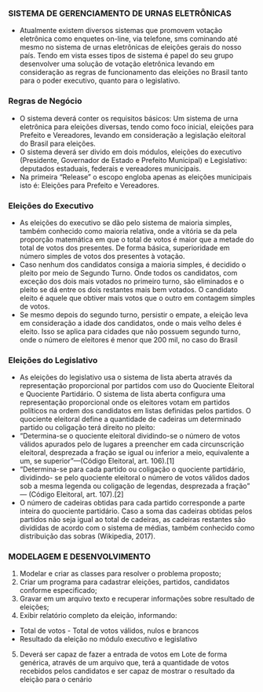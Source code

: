 ### SISTEMA DE GERENCIAMENTO DE URNAS ELETRÔNICAS
- Atualmente existem diversos sistemas que promovem votação 
eletrônica como enquetes on-line, via telefone, sms cominando até 
mesmo no sistema de urnas eletrônicas de eleições gerais do nosso 
país. Tendo em vista esses tipos de sistema é papel do seu grupo 
desenvolver uma solução de votação eletrônica levando em 
consideração as regras de funcionamento das eleições no Brasil tanto 
para o poder executivo, quanto para o legislativo.

### Regras de Negócio
- O sistema deverá conter os requisitos básicos: 
Um sistema de urna eletrônica para eleições diversas, tendo como 
foco inicial, eleições para Prefeito e Vereadores, levando em 
consideração a legislação eleitoral do Brasil para eleições.
- O sistema deverá ser divido em dois módulos, eleições do executivo 
(Presidente, Governador de Estado e Prefeito Municipal) e Legislativo: 
deputados estaduais, federais e vereadores municipais.
- Na primeira “Release” o escopo engloba apenas as eleições 
municipais isto é: Eleições para Prefeito e Vereadores.

### Eleições do Executivo
- As eleições do executivo se dão pelo sistema de maioria simples, também 
conhecido como maioria relativa, onde a vitória se da pela proporção matemática 
em que o total de votos é maior que a metade do total de votos dos presentes. 
De forma básica, superioridade em número simples de votos dos presentes à 
votação.
- Caso nenhum dos candidatos consiga a maioria simples, é decidido o pleito por 
meio de Segundo Turno. Onde todos os candidatos, com exceção dos dois mais 
votados no primeiro turno, são eliminados e o pleito se dá entre os dois restantes 
mais bem votados. O candidato eleito é aquele que obtiver mais votos que o 
outro em contagem simples de votos.
- Se mesmo depois do segundo turno, persistir o empate, a eleição leva em 
consideração a idade dos candidatos, onde o mais velho deles é eleito. Isso se 
aplica para cidades que não possuem segundo turno, onde o número de eleitores 
é menor que 200 mil, no caso do Brasil

### Eleições do Legislativo
- As eleições do legislativo usa o sistema de lista aberta através da 
representação proporcional por partidos com uso do Quociente 
Eleitoral e Quociente Partidário. O sistema de lista aberta configura 
uma representação proporcional onde os eleitores votam em partidos 
políticos na ordem dos candidatos em listas definidas pelos partidos. 
O quociente eleitoral define a quantidade de cadeiras um 
determinado partido ou coligação terá direito no pleito:
- “Determina-se o quociente eleitoral dividindo-se o número de votos 
válidos apurados pelo de lugares a preencher em cada circunscrição 
eleitoral, desprezada a fração se igual ou inferior a meio, equivalente a um, 
se superior”—(Código Eleitoral, art. 106).[1]
- “Determina-se para cada partido ou coligação o quociente partidário, 
dividindo- se pelo quociente eleitoral o número de votos válidos dados sob 
a mesma legenda ou coligação de legendas, desprezada a fração” —
(Código Eleitoral, art. 107).[2]
- O número de cadeiras obtidas para cada partido corresponde a parte 
inteira do quociente partidário. Caso a soma das cadeiras obtidas pelos 
partidos não seja igual ao total de cadeiras, as cadeiras restantes são 
divididas de acordo com o sistema de médias, também conhecido como 
distribuição das sobras (Wikipedia, 2017).

### MODELAGEM E DESENVOLVIMENTO
1) Modelar e criar as classes para resolver o problema proposto;
2) Criar um programa para cadastrar eleições, partidos, candidatos 
conforme especificado;
3) Gravar em um arquivo texto e recuperar informações sobre 
resultado de eleições;
4) Exibir relatório completo da eleição, informando:
- Total de votos - Total de votos válidos, nulos e brancos
- Resultado da eleição no módulo executivo e legislativo
5) Deverá ser capaz de fazer a entrada de votos em Lote de forma 
genérica, através de um arquivo que, terá a quantidade de votos 
recebidos pelos candidatos e ser capaz de mostrar o resultado da 
eleição para o cenário
